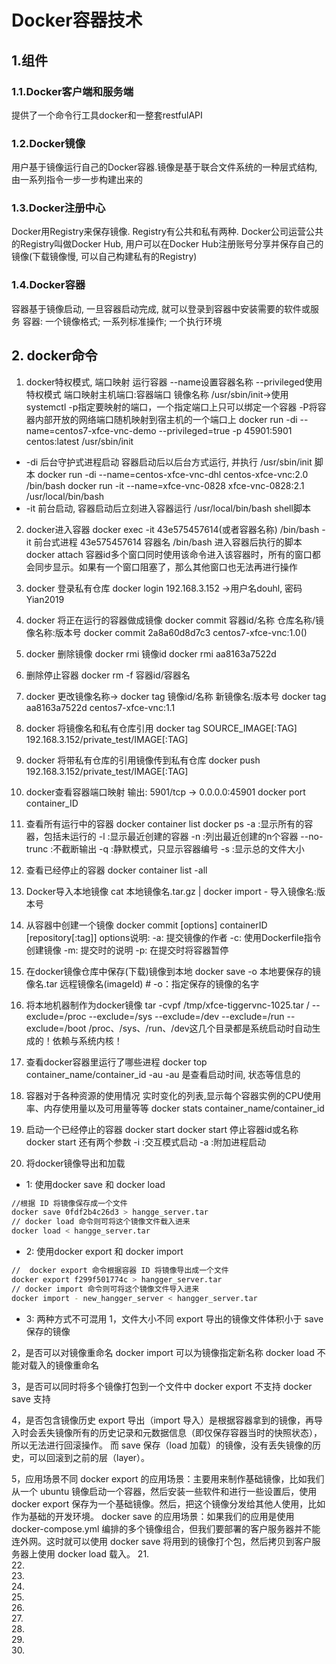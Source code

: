# Docker容器技术
## 1.组件
### 1.1.Docker客户端和服务端
提供了一个命令行工具docker和一整套restfulAPI
### 1.2.Docker镜像
用户基于镜像运行自己的Docker容器.镜像是基于联合文件系统的一种层式结构, 由一系列指令一步一步构建出来的
### 1.3.Docker注册中心
Docker用Registry来保存镜像. Registry有公共和私有两种. Docker公司运营公共的Registry叫做Docker Hub, 用户可以在Docker Hub注册账号分享并保存自己的镜像(下载镜像慢, 可以自己构建私有的Registry)
### 1.4.Docker容器
容器基于镜像启动, 一旦容器启动完成, 就可以登录到容器中安装需要的软件或服务
容器: 一个镜像格式; 一系列标准操作; 一个执行环境
## 2. docker命令
1. docker特权模式, 端口映射 运行容器 --name设置容器名称 --privileged使用特权模式 端口映射主机端口:容器端口 镜像名称 /usr/sbin/init->使用systemctl
-p指定要映射的端口，一个指定端口上只可以绑定一个容器
-P将容器内部开放的网络端口随机映射到宿主机的一个端口上
docker run -di --name=centos7-xfce-vnc-demo --privileged=true -p 45901:5901 centos:latest /usr/sbin/init
- -di 后台守护式进程启动 容器启动后以后台方式运行, 并执行 /usr/sbin/init 脚本
docker run -di --name=centos-xfce-vnc-dhl centos-xfce-vnc:2.0 /bin/bash
docker run -it --name=xfce-vnc-0828 xfce-vnc-0828:2.1 /usr/local/bin/bash
- -it 前台启动, 容器启动后立刻进入容器运行 /usr/local/bin/bash shell脚本

2. docker进入容器
docker exec -it 43e575457614(或者容器名称) /bin/bash
-it				前台式进程 
43e575457614	容器名
/bin/bash		进入容器后执行的脚本
docker attach 容器id多个窗口同时使用该命令进入该容器时，所有的窗口都会同步显示。如果有一个窗口阻塞了，那么其他窗口也无法再进行操作


3. docker 登录私有仓库
docker login 192.168.3.152  ->用户名douhl, 密码Yian2019

4. docker 将正在运行的容器做成镜像 docker commit 容器id/名称 仓库名称/镜像名称:版本号
docker commit 2a8a60d8d7c3 centos7-xfce-vnc:1.0()

5. docker 删除镜像 docker rmi 镜像id
docker rmi aa8163a7522d
6. 删除停止容器
docker rm -f 容器id/容器名

7. docker 更改镜像名称-> docker tag 镜像id/名称 新镜像名:版本号
docker tag aa8163a7522d centos7-xfce-vnc:1.1

8. docker 将镜像名和私有仓库引用
docker tag SOURCE_IMAGE[:TAG] 192.168.3.152/private_test/IMAGE[:TAG]

9. docker 将带私有仓库的引用镜像传到私有仓库
docker push 192.168.3.152/private_test/IMAGE[:TAG]

10. docker查看容器端口映射 输出: 5901/tcp -> 0.0.0.0:45901
docker port container_ID 
11. 查看所有运行中的容器
docker container list
docker ps
  -a :显示所有的容器，包括未运行的
  -l :显示最近创建的容器
  -n :列出最近创建的n个容器
  --no-trunc :不截断输出
  -q :静默模式，只显示容器编号
  -s :显示总的文件大小
12. 查看已经停止的容器
docker container list -all
13. Docker导入本地镜像
cat 本地镜像名.tar.gz | docker import - 导入镜像名:版本号
14. 从容器中创建一个镜像
docker commit [options] containerID [repository[:tag]]
options说明:
-a: 提交镜像的作者
-c: 使用Dockerfile指令创建镜像
-m: 提交时的说明
-p: 在提交时将容器暂停
15. 在docker镜像仓库中保存(下载)镜像到本地
docker save -o 本地要保存的镜像名.tar 远程镜像名(imageId)  # -o：指定保存的镜像的名字
16. 将本地机器制作为docker镜像
tar -cvpf /tmp/xfce-tiggervnc-1025.tar / --exclude=/proc --exclude=/sys --exclude=/dev --exclude=/run --exclude=/boot 
/proc、/sys、/run、/dev这几个目录都是系统启动时自动生成的！依赖与系统内核！
17. 查看docker容器里运行了哪些进程
docker top container_name/container_id -au
-au 是查看启动时间, 状态等信息的
18. 容器对于各种资源的使用情况 实时变化的列表,显示每个容器实例的CPU使用率、内存使用量以及可用量等等
docker stats container_name/container_id
19. 启动一个已经停止的容器 docker start
docker start 停止容器id或名称
docker start 还有两个参数 
	-i :交互模式启动
	-a :附加进程启动
20. 将docker镜像导出和加载
- 1: 使用docker save 和 docker load
```bash
//根据 ID 将镜像保存成一个文件
docker save 0fdf2b4c26d3 > hangge_server.tar
// docker load 命令则可将这个镜像文件载入进来
docker load < hangge_server.tar
```
- 2: 使用docker export 和 docker import
```bash
//  docker export 命令根据容器 ID 将镜像导出成一个文件
docker export f299f501774c > hangger_server.tar
// docker import 命令则可将这个镜像文件导入进来
docker import - new_hangger_server < hangger_server.tar
```
- 3: 两种方式不可混用
1，文件大小不同
export 导出的镜像文件体积小于 save 保存的镜像

2，是否可以对镜像重命名
docker import 可以为镜像指定新名称
docker load 不能对载入的镜像重命名

3，是否可以同时将多个镜像打包到一个文件中
docker export 不支持
docker save 支持

4，是否包含镜像历史
export 导出（import 导入）是根据容器拿到的镜像，再导入时会丢失镜像所有的历史记录和元数据信息（即仅保存容器当时的快照状态），所以无法进行回滚操作。
而 save 保存（load 加载）的镜像，没有丢失镜像的历史，可以回滚到之前的层（layer）。

5，应用场景不同
docker export 的应用场景：主要用来制作基础镜像，比如我们从一个 ubuntu 镜像启动一个容器，然后安装一些软件和进行一些设置后，使用 docker export 保存为一个基础镜像。然后，把这个镜像分发给其他人使用，比如作为基础的开发环境。
docker save 的应用场景：如果我们的应用是使用 docker-compose.yml 编排的多个镜像组合，但我们要部署的客户服务器并不能连外网。这时就可以使用 docker save 将用到的镜像打个包，然后拷贝到客户服务器上使用 docker load 载入。
21.  
22.  
23.  
24.  
25.  
26.  
27.  
28.  
29.  
30.  
